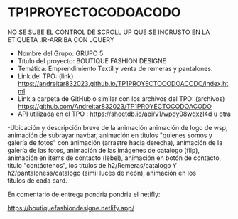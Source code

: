 # TP1PROYECTOCODOACODO

NO SE SUBE EL CONTROL DE SCROLL UP QUE SE INCRUSTO EN LA ETIQUETA .IR-ARRIBA CON JQUERY 

- Nombre del Grupo: GRUPO 5
- Título del proyecto: BOUTIQUE FASHION DESIGNE
- Temática: Emprendimiento Textil y venta de remeras y pantalones.
- Link del TPO: (link) https://andreitar832023.github.io/TP1PROYECTOCODOACODO/index.html
- Link a carpeta de GitHub o similar con los archivos del TPO: (archivos) https://github.com/Andreitar832023/TP1PROYECTOCODOACODO
- API utilizada en el TPO : https://sheetdb.io/api/v1/wpoy08wqxzl4d u  otra

-Ubicación y descripción breve de la animación
animación de logo de wsp, animación de subrayar navbar, animación en titulos "quienes somos y galería de fotos" con animación  (arrastre hacia derecha), animación de la galería de las fotos, animación de las imágenes de catalogo (flip), animación en items de contacto (lebel), animación en botón de contacto, título "contáctenos", los títulos de h2/Remeras/catalogo Y h2/pantaloness/catalogo (simil luces de neón), animación en los títulos de cada card.


En comentario de entrega pondria pondria el netifly:

https://boutiquefashiondesigne.netlify.app/
